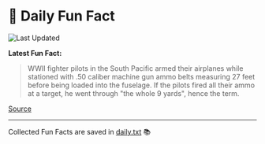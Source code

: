 # 🌟 Daily Fun Fact

![Last Updated](https://img.shields.io/badge/Last_Updated-2025_08_05-blue?style=flat-square)

**Latest Fun Fact:**

> WWII fighter pilots in the South Pacific armed their airplanes while stationed with .50 caliber machine gun ammo belts measuring 27 feet before being loaded into the fuselage. If the pilots fired all their ammo at a target, he went through "the whole 9 yards", hence the term.

[Source](http://www.djtech.net/humor/useless_facts.htm)

---

Collected Fun Facts are saved in [daily.txt](daily.txt) 📚
